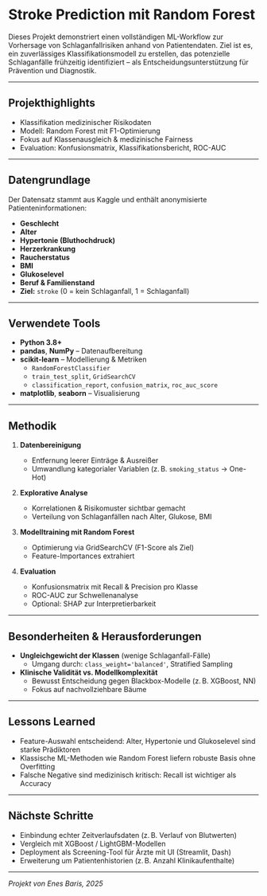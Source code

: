 # Stroke Prediction mit Random Forest

Dieses Projekt demonstriert einen vollständigen ML-Workflow zur Vorhersage von Schlaganfallrisiken anhand von Patientendaten. Ziel ist es, ein zuverlässiges Klassifikationsmodell zu erstellen, das potenzielle Schlaganfälle frühzeitig identifiziert – als Entscheidungsunterstützung für Prävention und Diagnostik.

---

##  Projekthighlights

-  Klassifikation medizinischer Risikodaten
-  Modell: Random Forest mit F1-Optimierung
-  Fokus auf Klassenausgleich & medizinische Fairness
-  Evaluation: Konfusionsmatrix, Klassifikationsbericht, ROC-AUC

---

##  Datengrundlage

Der Datensatz stammt aus Kaggle und enthält anonymisierte Patienteninformationen:

- **Geschlecht**
- **Alter**
- **Hypertonie (Bluthochdruck)**
- **Herzerkrankung**
- **Raucherstatus**
- **BMI**
- **Glukoselevel**
- **Beruf & Familienstand**
- **Ziel:** `stroke` (0 = kein Schlaganfall, 1 = Schlaganfall)

---

##  Verwendete Tools

- **Python 3.8+**
- **pandas**, **NumPy** – Datenaufbereitung
- **scikit-learn** – Modellierung & Metriken
  - `RandomForestClassifier`
  - `train_test_split`, `GridSearchCV`
  - `classification_report`, `confusion_matrix`, `roc_auc_score`
- **matplotlib**, **seaborn** – Visualisierung

---

##  Methodik

1. **Datenbereinigung**
   - Entfernung leerer Einträge & Ausreißer
   - Umwandlung kategorialer Variablen (z. B. `smoking_status` → One-Hot)

2. **Explorative Analyse**
   - Korrelationen & Risikomuster sichtbar gemacht
   - Verteilung von Schlaganfällen nach Alter, Glukose, BMI

3. **Modelltraining mit Random Forest**
   - Optimierung via GridSearchCV (F1-Score als Ziel)
   - Feature-Importances extrahiert

4. **Evaluation**
   - Konfusionsmatrix mit Recall & Precision pro Klasse
   - ROC-AUC zur Schwellenanalyse
   - Optional: SHAP zur Interpretierbarkeit

---

##  Besonderheiten & Herausforderungen

- **Ungleichgewicht der Klassen** (wenige Schlaganfall-Fälle)
  - Umgang durch: `class_weight='balanced'`, Stratified Sampling
- **Klinische Validität vs. Modellkomplexität**
  - Bewusst Entscheidung gegen Blackbox-Modelle (z. B. XGBoost, NN)
  - Fokus auf nachvollziehbare Bäume

---

##  Lessons Learned

-  Feature-Auswahl entscheidend: Alter, Hypertonie und Glukoselevel sind starke Prädiktoren
-  Klassische ML-Methoden wie Random Forest liefern robuste Basis ohne Overfitting
-  Falsche Negative sind medizinisch kritisch: Recall ist wichtiger als Accuracy

---

##  Nächste Schritte

- Einbindung echter Zeitverlaufsdaten (z. B. Verlauf von Blutwerten)
- Vergleich mit XGBoost / LightGBM-Modellen
- Deployment als Screening-Tool für Ärzte mit UI (Streamlit, Dash)
- Erweiterung um Patientenhistorien (z. B. Anzahl Klinikaufenthalte)

---

*Projekt von Enes Baris, 2025*

